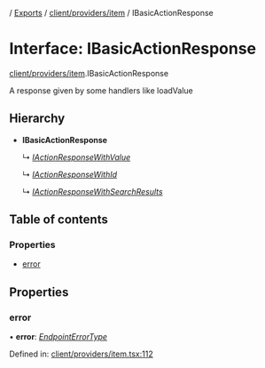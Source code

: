 [](../README.md) / [Exports](../modules.md) / [client/providers/item](../modules/client_providers_item.md) / IBasicActionResponse

# Interface: IBasicActionResponse

[client/providers/item](../modules/client_providers_item.md).IBasicActionResponse

A response given by some handlers like
loadValue

## Hierarchy

* **IBasicActionResponse**

  ↳ [*IActionResponseWithValue*](client_providers_item.iactionresponsewithvalue.md)

  ↳ [*IActionResponseWithId*](client_providers_item.iactionresponsewithid.md)

  ↳ [*IActionResponseWithSearchResults*](client_providers_item.iactionresponsewithsearchresults.md)

## Table of contents

### Properties

- [error](client_providers_item.ibasicactionresponse.md#error)

## Properties

### error

• **error**: [*EndpointErrorType*](../modules/base_errors.md#endpointerrortype)

Defined in: [client/providers/item.tsx:112](https://github.com/onzag/itemize/blob/3efa2a4a/client/providers/item.tsx#L112)
